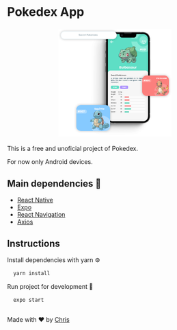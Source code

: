 
# Pokedex App

<div align="center">

  ### <img src="https://github.com/Chris-specs/pokedex-landing/blob/master/public/images/mockup.svg" height="250px"/>
  
</div>

This is a free and unoficial project of Pokedex.

For now only Android devices.

## Main dependencies 🧱

 - [React Native](https://reactnative.dev/)
 - [Expo](https://expo.dev/)
 - [React Navigation](https://reactnavigation.org/)
 - [Axios](https://axios-http.com/)
  
## Instructions

Install dependencies with yarn ⚙️

```bash 
  yarn install
```

Run project for development 🚧

```bash 
  expo start
```

## 
Made with ❤️ by [Chris](https://github.com/Chris-specs)